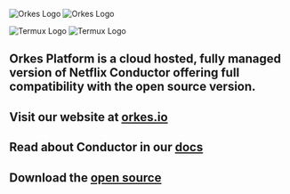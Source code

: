 ![Orkes Logo](https://orkes.io/content/img/orkes-logo-purple-2x.png#gh-light-mode-only)
![Orkes Logo](https://orkes.io/content/img/orkes-logo-purple-inverted-2x.png#gh-dark-mode-only)

![Termux Logo](https://orkes.io/content/img/orkes-logo-purple-2x.png#gh-dark-mode-only)
![Termux Logo](https://orkes.io/content/img/orkes-logo-purple-inverted-2x.png#gh-light-mode-only)

## Orkes Platform is a cloud hosted, fully managed version of Netflix Conductor offering full compatibility with the open source version.

## Visit our website at [orkes.io](https://orkes.io)
## Read about Conductor in our [docs](https://orkes.io/content/)
## Download the [open source](https://github.com/Netflix/conductor)

<!--

**Here are some ideas to get you started:**

🙋‍♀️ A short introduction - what is your organization all about?
🌈 Contribution guidelines - how can the community get involved?
👩‍💻 Useful resources - where can the community find your docs? Is there anything else the community should know?
🍿 Fun facts - what does your team eat for breakfast?
🧙 Remember, you can do mighty things with the power of [Markdown](https://docs.github.com/github/writing-on-github/getting-started-with-writing-and-formatting-on-github/basic-writing-and-formatting-syntax)
-->
